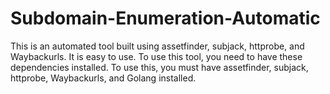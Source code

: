# Subdomain-Enumeration-Automatic

This is an automated tool built using assetfinder, subjack, httprobe, and Waybackurls.
It is easy to use. To use this tool, you need to have these dependencies installed.
To use this, you must have assetfinder, subjack, httprobe, Waybackurls, and Golang installed.